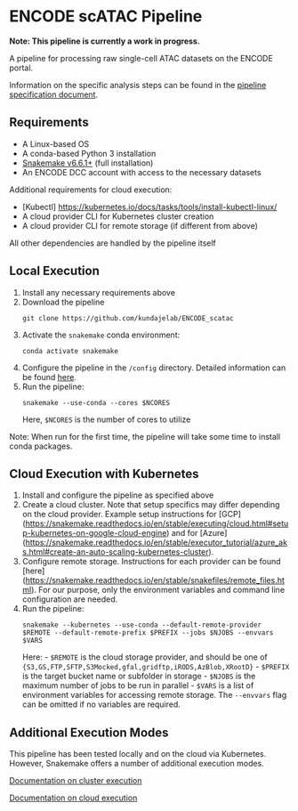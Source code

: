 # ENCODE scATAC Pipeline

**Note: This pipeline is currently a work in progress.**

A pipeline for processing raw single-cell ATAC datasets on the ENCODE portal.

Information on the specific analysis steps can be found in the [pipeline specification document](https://docs.google.com/document/u/2/d/e/2PACX-1vTlgtT4WeXbvRicybUHXnhZs8RKyB4EkTbcWooQ6qBxxQ_zIHpFEVHy38D5lC_s8_YDGfUTsyomJcs3/pub).

## Requirements

- A Linux-based OS
- A conda-based Python 3 installation
- [Snakemake v6.6.1+](https://snakemake.readthedocs.io/en/stable/getting_started/installation.html) (full installation)
- An ENCODE DCC account with access to the necessary datasets

Additional requirements for cloud execution:
- [Kubectl] https://kubernetes.io/docs/tasks/tools/install-kubectl-linux/
- A cloud provider CLI for Kubernetes cluster creation
- A cloud provider CLI for remote storage (if different from above)

All other dependencies are handled by the pipeline itself

## Local Execution

1. Install any necessary requirements above
2. Download the pipeline
    ```
    git clone https://github.com/kundajelab/ENCODE_scatac
    ```
3. Activate the `snakemake` conda environment:
    ```
    conda activate snakemake
    ```
4. Configure the pipeline in the `/config` directory. Detailed information can be found [here](config/README.md).
5. Run the pipeline:
    ```
    snakemake --use-conda --cores $NCORES 
    ```
    Here, `$NCORES` is the number of cores to utilize

Note: When run for the first time, the pipeline will take some time to install conda packages. 

## Cloud Execution with Kubernetes

1. Install and configure the pipeline as specified above
2. Create a cloud cluster. Note that setup specifics may differ depending on the cloud provider. Example setup instructions for [GCP] (https://snakemake.readthedocs.io/en/stable/executing/cloud.html#setup-kubernetes-on-google-cloud-engine) and for [Azure] (https://snakemake.readthedocs.io/en/stable/executor_tutorial/azure_aks.html#create-an-auto-scaling-kubernetes-cluster).
3. Configure remote storage. Instructions for each provider can be found [here] (https://snakemake.readthedocs.io/en/stable/snakefiles/remote_files.html). For our purpose, only the environment variables and command line configuration are needed.
4. Run the pipeline:
    ```
    snakemake --kubernetes --use-conda --default-remote-provider $REMOTE --default-remote-prefix $PREFIX --jobs $NJOBS --envvars $VARS
    ```
    Here:
        - `$REMOTE` is the cloud storage provider, and should be one of `{S3,GS,FTP,SFTP,S3Mocked,gfal,gridftp,iRODS,AzBlob,XRootD}`
        - `$PREFIX` is the target bucket name or subfolder in storage
        - `$NJOBS` is the maximum number of jobs to be run in parallel
        - `$VARS` is a list of environment variables for accessing remote storage. The `--envvars` flag can be omitted if no variables are required.

## Additional Execution Modes

This pipeline has been tested locally and on the cloud via Kubernetes. However, Snakemake offers a number of additional execution modes.

[Documentation on cluster execution](https://snakemake.readthedocs.io/en/stable/executing/cluster.html)

[Documentation on cloud execution](https://snakemake.readthedocs.io/en/stable/executing/cloud.html)